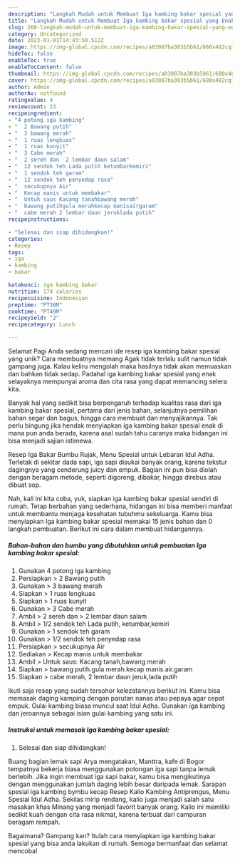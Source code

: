 ```yaml
---
description: "Langkah Mudah untuk Membuat Iga kambing bakar spesial yang Enak"
title: "Langkah Mudah untuk Membuat Iga kambing bakar spesial yang Enak"
slug: 260-langkah-mudah-untuk-membuat-iga-kambing-bakar-spesial-yang-enak
category: Uncategorized
date: 2023-01-01T14:43:50.512Z
image: https://img-global.cpcdn.com/recipes/a03087ba303b5b61/680x482cq70/iga-kambing-bakar-spesial-foto-resep-utama.jpg
hideToc: false
enableToc: true
enableTocContent: false
thumbnail: https://img-global.cpcdn.com/recipes/a03087ba303b5b61/680x482cq70/iga-kambing-bakar-spesial-foto-resep-utama.jpg
cover: https://img-global.cpcdn.com/recipes/a03087ba303b5b61/680x482cq70/iga-kambing-bakar-spesial-foto-resep-utama.jpg
author: Admin
authorAv: notfound
ratingvalue: 4
reviewcount: 23
recipeingredient:
- "4 potong iga kambing"
- "  2 Bawang putih"
- "  3 bawang merah"
- "  1 ruas lengkuas"
- "  1 ruas kunyit"
- "  3 Cabe merah"
- "  2 sereh dan  2 lembar daun salam"
- "  12 sendok teh Lada putih ketumbarkemiri"
- "  1 sendok teh garam"
- "  12 sendok teh penyedap rasa"
- "  secukupnya Air"
- "  Kecap manis untuk membakar"
- "  Untuk saus Kacang tanahbawang merah"
- "  bawang putihgula merahkecap manisairgaram"
- "  cabe merah 2 lembar daun jeruklada putih"
recipeinstructions:

- "Selesai dan siap dihidangkan!"
categories:
- Resep
tags:
- iga
- kambing
- bakar

katakunci: iga kambing bakar 
nutrition: 174 calories
recipecuisine: Indonesian
preptime: "PT30M"
cooktime: "PT49M"
recipeyield: "2"
recipecategory: Lunch

---
```



Selamat Pagi Anda sedang mencari ide resep iga kambing bakar spesial yang unik? Cara membuatnya memang Agak tidak terlalu sulit namun tidak gampang juga. Kalau keliru mengolah maka hasilnya tidak akan memuaskan dan bahkan tidak sedap. Padahal iga kambing bakar spesial yang enak selayaknya mempunyai aroma dan cita rasa yang dapat memancing selera kita.


Banyak hal yang sedikit bisa berpengaruh terhadap kualitas rasa dari iga kambing bakar spesial, pertama dari jenis bahan, selanjutnya pemilihan bahan segar dan bagus, hingga cara membuat dan menyajikannya. Tak perlu bingung jika hendak menyiapkan iga kambing bakar spesial enak di mana pun anda berada, karena asal sudah tahu caranya maka hidangan ini bisa menjadi sajian istimewa.

Resep Iga Bakar Bumbu Rujak, Menu Spesial untuk Lebaran Idul Adha. Terletak di sekitar dada sapi, iga sapi disukai banyak orang, karena tekstur dagingnya yang cenderung juicy dan empuk. Bagian ini pun bisa diolah dengan beragam metode, seperti digoreng, dibakar, hingga direbus atau dibuat sop.


Nah, kali ini kita coba, yuk, siapkan iga kambing bakar spesial sendiri di rumah. Tetap berbahan yang sederhana, hidangan ini bisa memberi manfaat untuk membantu menjaga kesehatan tubuhmu sekeluarga. Kamu bisa menyiapkan Iga kambing bakar spesial memakai 15 jenis bahan dan 0 langkah pembuatan. Berikut ini cara dalam membuat hidangannya.

<!--inarticleads1-->

##### Bahan-bahan dan bumbu yang dibutuhkan untuk pembuatan Iga kambing bakar spesial:

1. Gunakan 4 potong iga kambing
1. Persiapkan  &gt; 2 Bawang putih
1. Gunakan  &gt; 3 bawang merah
1. Siapkan  &gt; 1 ruas lengkuas
1. Siapkan  &gt; 1 ruas kunyit
1. Gunakan  &gt; 3 Cabe merah
1. Ambil  &gt; 2 sereh dan &gt; 2 lembar daun salam
1. Ambil  &gt; 1/2 sendok teh Lada putih, ketumbar,kemiri
1. Gunakan  &gt; 1 sendok teh garam
1. Gunakan  &gt; 1/2 sendok teh penyedap rasa
1. Persiapkan  &gt; secukupnya Air
1. Sediakan  &gt; Kecap manis untuk membakar
1. Ambil  &gt; Untuk saus: Kacang tanah,bawang merah
1. Siapkan  &gt; bawang putih.gula merah.kecap manis.air.garam
1. Siapkan  &gt; cabe merah, 2 lembar daun jeruk,lada putih


Ikuti saja resep yang sudah tersohor kelezatannya berikut ini. Kamu bisa memasak daging kamping dengan parutan nanas atau pepaya agar cepat empuk. Gulai kambing biasa muncul saat Idul Adha. Gunakan iga kambing dan jeroannya sebagai isian gulai kambing yang satu ini. 

<!--inarticleads2-->

##### Instruksi untuk memasak Iga kambing bakar spesial:


1. Selesai dan siap dihidangkan!

Buang bagian lemak sapi Arya mengatakan, Manttra, kafe di Bogor tempatnya bekerja biasa menggunakan potongan iga sapi tanpa lemak berlebih. Jika ingin membuat iga sapi bakar, kamu bisa mengikutinya dengan menggunakan jumlah daging lebih besar daripada lemak. Sarapan spesial iga kambing bymbu kecap Resep Kalio Kambing Antiprengus, Menu Spesial Idul Adha. Sekilas mirip rendang, kalio juga menjadi salah satu masakan khas Minang yang menjadi favorit banyak orang. Kalio ini memiliki sedikit kuah dengan cita rasa nikmat, karena terbuat dari campuran beragam rempah. 

Bagaimana? Gampang kan? Itulah cara menyiapkan iga kambing bakar spesial yang bisa anda lakukan di rumah. Semoga bermanfaat dan selamat mencoba!

